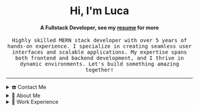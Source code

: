 <div align="center">
<h1 align="center">Hi, I'm Luca</h1>
<h4 align="center">A Fullstack Developer, see my <a href="https://github.com/lucaperullo/curriculum_en/blob/main/curriculum.pdf" target="_blank">resume</a> for more</h4>
</div>

<div align="center">
  <samp>Highly skilled MERN stack developer with over 5 years of hands-on experience. I specialize in creating seamless user interfaces and scalable applications. My expertise spans both frontend and backend development, and I thrive in dynamic environments. Let's build something amazing together!</samp>
</div>

-----
<details>
  <summary>☎️ Contact Me</summary>
  <div>
    <samp>
      <h2 align="center">You can reach me by:</h2>
      <p align="center">
        <br/>
        <a href="https://www.linkedin.com/in/luca-perullo/" target="blank"><img align="center"
           src="https://img.shields.io/badge/linkedin-%231DA1F2.svg?style=for-the-badge&logo=linkedin&logoColor=white"
           alt="luca" height="30"/></a>
        <a href="mailto:lucaperullo@outlook.it" target="blank"><img align="center"
           src="https://img.shields.io/badge/gmail-EA4335.svg?style=for-the-badge&logo=gmail&logoColor=white"
           alt="luca" height="30"/></a>
      </p>
      <p align="center">
        <a href="https://instagram.com/lucazzochemihairotto" target="blank"><img align="center"
           src="https://img.shields.io/badge/instagram-%23E4405F.svg?style=for-the-badge&logo=Instagram&logoColor=white"
           alt="luca" height="30"/></a>
        <a href="https://wa.me/+393534343018" target="blank"><img align="center"
           src="https://img.shields.io/badge/whatsapp-4B7F1.svg?style=for-the-badge&logo=whatsapp&logoColor=white"
           alt="luca" height="30"/></a>
        <br>
      </p>
    </samp>
  </div>
</details>

<details>
  <summary>🧮 About Me</summary>
  <div>
    <samp>
      <h2 align="center">Skills Summary</h2>
      <ul align="center">
        <li>Frontend Development (React, Redux, Chakra UI)</li>
        <li>Backend Development (Node.js, MongoDB)</li>
        <li>Agile Methodologies (SCRUM)</li>
        <li>Mentoring & Leadership</li>
        <li>Problem-solving & Collaborative teamwork</li>
        <li>AI-Powered and Generative Tool Development</li>
      </ul>
      <p align="center">
        <a href="https://github.com/lucaperullo" target="blank"><img align="center" 
           src="https://komarev.com/ghpvc/?username=lucaperullo&style=for-the-badge&label=PROFILE+VIEWS" height="25"
           alt="views count" /></a>
        <a href="https://lucaperullo.github.io/"><img align="center" 
           src="https://img.shields.io/website?down_message=offline&style=for-the-badge&up_message=online&url=https%3A%2F%2Flucaperullo.github.io" height="25"
           alt="website" /></a>
      </p>
    </samp>
  </div>
</details>

<details>
  <summary>💼 Work Experience</summary>
  <samp>
    <h2 align="center">Work Experience</h2>
    <ul>
      <li><strong>Frontend Specialist - DS Tech</strong> (2022 - Present)<br>Worked on high-impact projects, including websites for banking and AI-powered applications.</li>
      <li><strong>Frontend Developer - Fides</strong> (2021 - 2022)<br>Led frontend development of <a href="https://www.playitaly.com/" target="_blank">PlayItaly</a> and internal timesheet apps.</li>
      <li><strong>Web Developer - DUT Industrial Electronics</strong> (2020 - 2021)<br>Designed and launched their company website, improving online presence.</li>
      <li><strong>Frontend Specialist - Bain & Company</strong> (2023 - 2024)<br>Led frontend development of AI-driven tools for clients.</li>
    </ul>
  </samp>
</details>
